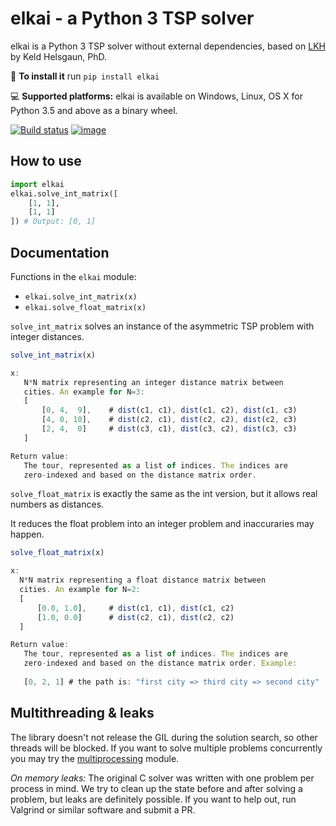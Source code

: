 elkai - a Python 3 TSP solver
====

elkai is a Python 3 TSP solver without external dependencies,
based on [LKH](http://akira.ruc.dk/~keld/research/LKH/) by
Keld Helsgaun, PhD.

💾 **To install it** run `pip install elkai`

💻 **Supported platforms:** elkai is available on Windows, Linux, OS X for Python 3.5 and above as a binary wheel.


[![Build status](https://ci.appveyor.com/api/projects/status/ltwfnqjgxafdx3gv?svg=true)](https://ci.appveyor.com/project/dimitrovskif/elkai)
[![image](https://img.shields.io/pypi/v/elkai.svg)](https://pypi.org/project/elkai/)

How to use
----------

```python
import elkai
elkai.solve_int_matrix([
    [1, 1],
    [1, 1]
]) # Output: [0, 1]
```

Documentation
-------------

Functions in the `elkai` module:
   * `elkai.solve_int_matrix(x)`
   * `elkai.solve_float_matrix(x)`

`solve_int_matrix` solves an instance of the asymmetric TSP problem with integer distances.

```js
solve_int_matrix(x)

x:
   N*N matrix representing an integer distance matrix between
   cities. An example for N=3:
   [
       [0, 4,  9],    # dist(c1, c1), dist(c1, c2), dist(c1, c3)
       [4, 0, 10],    # dist(c2, c1), dist(c2, c2), dist(c2, c3)
       [2, 4,  0]     # dist(c3, c1), dist(c3, c2), dist(c3, c3)
   ]

Return value:
   The tour, represented as a list of indices. The indices are
   zero-indexed and based on the distance matrix order.
```


`solve_float_matrix` is exactly the same as the int version,
but it allows real numbers as distances.

It reduces the float problem into an integer problem and inaccuraries may happen. 
```js
solve_float_matrix(x)

x:
  N*N matrix representing a float distance matrix between
  cities. An example for N=2:
  [
      [0.0, 1.0],     # dist(c1, c1), dist(c1, c2)
      [1.0, 0.0]      # dist(c2, c1), dist(c2, c2)
  ]

Return value:
   The tour, represented as a list of indices. The indices are
   zero-indexed and based on the distance matrix order. Example:
   
   [0, 2, 1] # the path is: "first city => third city => second city"
```

Multithreading & leaks
----------------------

The library doesn't not release the GIL during the solution search, so other threads will be blocked. If you want to solve multiple problems
concurrently you may try the [multiprocessing](https://docs.python.org/3.7/library/multiprocessing.html) module.

*On memory leaks:* The original C solver was written with one problem per process in mind. We try to clean up the state before and after solving a problem, but leaks are definitely possible. If you want to help out, run Valgrind or similar software and submit a PR.
